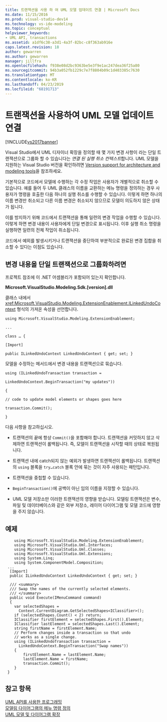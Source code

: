 ```yaml
---
title: 트랜잭션을 사용 하 여 UML 모델 업데이트 연결 | Microsoft Docs
ms.date: 11/15/2016
ms.prod: visual-studio-dev14
ms.technology: vs-ide-modeling
ms.topic: conceptual
helpviewer_keywords:
- UML API, transactions
ms.assetid: a1df6c38-a3d1-4a3f-82bc-c8f363ab916e
caps.latest.revision: 18
author: gewarren
ms.author: gewarren
manager: jillfra
ms.openlocfilehash: f938e08d2bc9363be5e3f9e1ac247dea36f25a80
ms.sourcegitcommit: 94b3a052fb1229c7e7f8804b09c1d403385c7630
ms.translationtype: MT
ms.contentlocale: ko-KR
ms.lasthandoff: 04/23/2019
ms.locfileid: "68191713"
---
```

# <a name="link-uml-model-updates-by-using-transactions"></a>트랜잭션을 사용하여 UML 모델 업데이트 연결
[!INCLUDE[vs2017banner](../includes/vs2017banner.md)]

Visual Studio에서 UML 디자이너 확장을 정의할 때 몇 가지 변경 사항이 라는 단일 트랜잭션으로 그룹화 할 수 있습니다는 *연결 된 실행 취소 컨텍스트*합니다. UML 모델을 지원하는 Visual Studio 버전을 확인하려면 [Version support for architecture and modeling tools](../modeling/what-s-new-for-design-in-visual-studio.md#VersionSupport)을 참조하세요.  
  
 기본적으로 코드에서 모델에 수행하는 각 수정 작업은 사용자가 개별적으로 취소할 수 있습니다. 예를 들어 두 UML 클래스의 이름을 교환하는 메뉴 명령을 정의하는 경우 사용자가 명령을 호출한 다음 하나의 실행 취소를 수행할 수 있습니다. 이렇게 하면 하나의 이름 변경만 취소되고 다른 이름 변경은 취소되지 않으므로 모델이 의도하지 않은 상태가 됩니다.  
  
 이를 방지하기 위해 코드에서 트랜잭션을 통해 일련의 변경 작업을 수행할 수 있습니다. 이렇게 하면 변경 내용이 사용자에게 단일 변경으로 표시됩니다. 이후 실행 취소 명령을 실행하면 일련의 전체 작업이 취소됩니다.  
  
 코드에서 예외를 발생시키거나 트랜잭션을 중단하여 부분적으로 완료된 변경 집합을 취소할 수 있다는 이점도 있습니다.  
  
## <a name="to-group-changes-into-a-single-transaction"></a>변경 내용을 단일 트랜잭션으로 그룹화하려면  
 프로젝트 참조에 이 .NET 어셈블리가 포함되어 있는지 확인합니다.  
  
 **Microsoft.VisualStudio.Modeling.Sdk.[version].dll**  
  
 클래스 내에서 <xref:Microsoft.VisualStudio.Modeling.ExtensionEnablement.ILinkedUndoContext> 형식의 가져온 속성을 선언합니다.  
  
 `using Microsoft.VisualStudio.Modeling.ExtensionEnablement;`  
  
 `...`  
  
 `class … {`  
  
 `[Import]`  
  
 `public ILinkedUndoContext LinkedUndoContext { get; set; }`  
  
 모델을 수정하는 메서드에서 변경 내용을 트랜잭션으로 묶습니다.  
  
 `using (ILinkedUndoTransaction transaction =`  
  
 `LinkedUndoContext.BeginTransaction("my updates"))`  
  
 `{`  
  
 `// code to update model elements or shapes goes here`  
  
 `transaction.Commit();`  
  
 `}`  
  
 다음 사항을 참고하십시오.  
  
- 트랜잭션의 끝에 항상 `Commit()`을 포함해야 합니다. 트랜잭션을 커밋하지 않고 삭제하면 트랜잭션이 롤백됩니다. 즉, 모델이 트랜잭션을 시작할 때의 상태로 복원됩니다.  
  
- 트랜잭션 내에 catch되지 않는 예외가 발생하면 트랜잭션이 롤백됩니다. 트랜잭션의 `using` 블록을 `try…catch` 블록 안에 묶는 것이 자주 사용되는 패턴입니다.  
  
- 트랜잭션을 중첩할 수 있습니다.  
  
- `BeginTransaction()`에 공백이 아닌 임의 이름을 지정할 수 있습니다.  
  
- UML 모델 저장소만 이러한 트랜잭션의 영향을 받습니다. 모델링 트랜잭션은 변수, 파일 및 데이터베이스와 같은 외부 저장소, 레이어 다이어그램 및 모델 코드에 영향을 주지 않습니다.  
  
## <a name="example"></a>예제  
  
```  
    using Microsoft.VisualStudio.Modeling.ExtensionEnablement;  
    using Microsoft.VisualStudio.Uml.Interfaces;  
    using Microsoft.VisualStudio.Uml.Classes;  
    using Microsoft.VisualStudio.Uml.Extensions;  
    using System.Linq;  
    using System.ComponentModel.Composition;  
 ...  
  [Import]  
  public ILinkedUndoContext LinkedUndoContext { get; set; }  
  
  /// <summary>  
  /// Swap the names of the currently selected elements.  
  /// </summary>  
  public void Execute(IMenuCommand command)  
  {  
    var selectedShapes =  
      Context.CurrentDiagram.GetSelectedShapes<IClassifier>();  
    if (selectedShapes.Count() < 2) return;  
    IClassifier firstElement = selectedShapes.First().Element;  
    IClassifier lastElement = selectedShapes.Last().Element;  
    string firstName = firstElement.Name;  
    // Perform changes inside a transaction so that undo  
    // works as a single change.  
    using (ILinkedUndoTransaction transaction =   
      LinkedUndoContext.BeginTransaction("Swap names"))  
    {  
        firstElement.Name = lastElement.Name;  
        lastElement.Name = firstName;  
        transaction.Commit();  
    }  
 }  
```  
  
## <a name="see-also"></a>참고 항목  
 [UML API를 사용한 프로그래밍](../modeling/programming-with-the-uml-api.md)   
 [모델링 다이어그램의 메뉴 명령 정의](../modeling/define-a-menu-command-on-a-modeling-diagram.md)   
 [UML 모델 및 다이어그램 확장](../modeling/extend-uml-models-and-diagrams.md)
